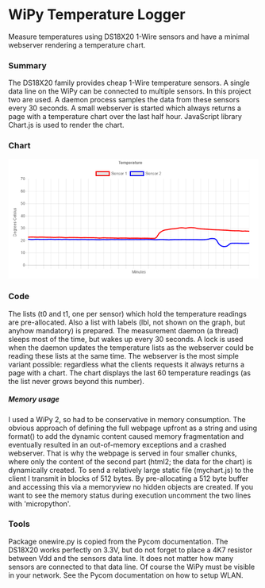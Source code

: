 # WiPy Temperature Logger
Measure temperatures using DS18X20 1-Wire sensors and have a minimal webserver rendering a temperature chart.

### Summary
The DS18X20 family provides cheap 1-Wire temperature sensors. A single data line on the WiPy can be connected to multiple sensors. In this project two are used. A daemon process samples the data from these sensors every 30 seconds. A small webserver is started which always returns a page with a temperature chart over the last half hour. JavaScript library Chart.js is used to render the chart.

### Chart
![chart.png](https://github.com/erikdelange/WiPy-2.0-Temperature-Logger/blob/master/chart.png)

### Code
The lists (t0 and t1, one per sensor) which hold the temperature readings are pre-allocated. Also a list with labels (lbl, not shown on the graph, but anyhow mandatory) is prepared. The measurement daemon (a thread) sleeps most of the time, but wakes up every 30 seconds. A lock is used when the daemon updates the temperature lists as the webserver could be reading these lists at the same time. The webserver is the most simple variant possible: regardless what the clients requests it always returns a page with a chart. The chart displays the last 60 temperature readings (as the list never grows beyond this number).

##### Memory usage
I used a WiPy 2, so had to be conservative in memory consumption. The obvious approach of defining the full webpage upfront as a string and using format() to add the dynamic content caused memory fragmentation and eventually resulted in an out-of-memory exceptions and a crashed webserver. That is why the webpage is served in four smaller chunks, where only the content of the second part (html2; the data for the chart) is dynamically created. To send a relatively large static file (mychart.js) to the client I transmit in blocks of 512 bytes. By pre-allocating a 512 byte buffer and accessing this via a memoryview no hidden objects are created. If you want to see the memory status during execution uncomment the two lines with 'micropython'.

### Tools
Package onewire.py is copied from the Pycom documentation.
The DS18X20 works perfectly on 3.3V, but do not forget to place a 4K7 resistor between Vdd and the sensors data line. It does not matter how many sensors are connected to that data line.
Of course the WiPy must be visible in your network. See the Pycom documentation on how to setup WLAN.
